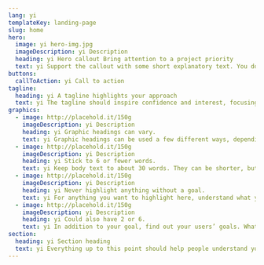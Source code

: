 ```yaml
---
lang: yi
templateKey: landing-page
slug: home
hero:
  image: yi hero-img.jpg
  imageDescription: yi Description
  heading: yi Hero callout Bring attention to a project priority
  text: yi Support the callout with some short explanatory text. You don’t need more than a couple of sentences.
buttons:
  callToAction: yi Call to action
tagline:
  heading: yi A tagline highlights your approach
  text: yi The tagline should inspire confidence and interest, focusing on the value that your overall approach offers to your audience. Use a heading typeface and keep your tagline to just a few words, and don’t confuse or mystify. Use the right side of the grid to explain the tagline a bit more. What are your goals? How do you do your work? Write in the present tense, and stay brief here. People who are interested can find details on internal pages.
graphics:
  - image: http://placehold.it/150g
    imageDescription: yi Description
    heading: yi Graphic headings can vary.
    text: yi Graphic headings can be used a few different ways, depending on what your landing page is for. Highlight your values, specific program areas, or results.
  - image: http://placehold.it/150g
    imageDescription: yi Description
    heading: yi Stick to 6 or fewer words.
    text: yi Keep body text to about 30 words. They can be shorter, but try to be somewhat balanced across all four. It creates a clean appearance with good spacing.
  - image: http://placehold.it/150g
    imageDescription: yi Description
    heading: yi Never highlight anything without a goal.
    text: yi For anything you want to highlight here, understand what your users know now, and what activity or impression you want from them after they see it.
  - image: http://placehold.it/150g
    imageDescription: yi Description
    heading: yi Could also have 2 or 6.
    text: yi In addition to your goal, find out your users’ goals. What do they want to know or do that supports your mission? Use these headings to show these.
section:
  heading: yi Section heading
  text: yi Everything up to this point should help people understand your agency or project who you are, your goal or mission, and how you approach it. Use this section to encourage them to act. Describe why they should get in touch here, and use an active verb on the button below. “Get in touch,” “Learn more,” and so on.
---
```

